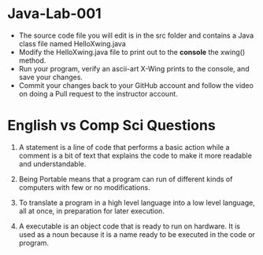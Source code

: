 # Java-Lab-001

* The source code file you will edit is in the src folder and contains a Java class file named HelloXwing.java
* Modify the HelloXwing.java file to print out to the **console** the xwing() method.
* Run your program, verify an ascii-art X-Wing prints to the console, and save your changes.
* Commit your changes back to your GitHub account and follow the video on doing a Pull request to the instructor account.

# English vs Comp Sci Questions
1. A statement is a line of code that performs a basic action while a comment is a bit of text that explains the code to make it more readable and understandable.


2. Being Portable means that a program can run of different kinds of computers with few or no modifications. 


3. To translate a program in a high level language into a low level language, all at once, in preparation for later execution.



4. A executable is an object code that is ready to run on hardware. It is used as a noun because it is a name ready to be executed in the code or program. 